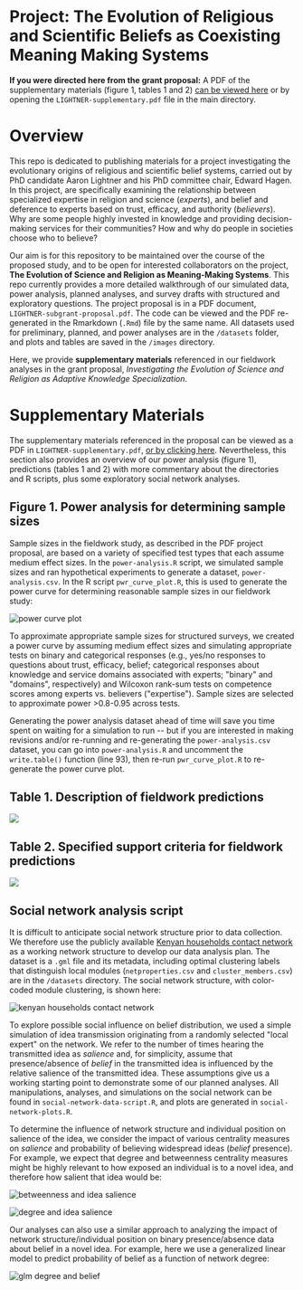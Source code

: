 # Project: The Evolution of Religious and Scientific Beliefs as Coexisting Meaning Making Systems

**If you were directed here from the grant proposal:** A PDF of the supplementary materials (figure 1, tables 1 and 2) [can be viewed here](LIGHTNER-supplementary.pdf) or by opening the `LIGHTNER-supplementary.pdf` file in the main directory.

# Overview

This repo is dedicated to publishing materials for a project investigating the evolutionary origins of religious and scientific belief systems, carried out by PhD candidate Aaron Lightner and his PhD committee chair, Edward Hagen. In this project, are specifically examining the relationship between specialized expertise in religion and science (*experts*), and belief and deference to experts based on trust, efficacy, and authority (*believers*). Why are some people highly invested in knowledge and providing decision-making services for their communities? How and why do people in societies choose who to believe?

Our aim is for this repository to be maintained over the course of the proposed study, and to be open for interested collaborators on the project, **The Evolution of Science and Religion as Meaning-Making Systems**. This repo currently provides a more detailed walkthrough of our simulated data, power analysis, planned analyses, and survey drafts with structured and exploratory questions. The project proposal is in a PDF document, `LIGHTNER-subgrant-proposal.pdf`. The code can be viewed and the PDF re-generated in the Rmarkdown (`.Rmd`) file by the same name. All datasets used for preliminary, planned, and power analyses are in the `/datasets` folder, and plots and tables are saved in the `/images` directory.

Here, we provide **supplementary materials** referenced in our fieldwork analyses in the grant proposal, *Investigating the Evolution of Science and Religion as Adaptive Knowledge Specialization*.

# Supplementary Materials 

The supplementary materials referenced in the proposal can be viewed as a PDF in `LIGHTNER-supplementary.pdf`, [or by clicking here](LIGHTNER-supplementary.pdf). Nevertheless, this section also provides an overview of our power analysis (figure 1), predictions (tables 1 and 2) with more commentary about the directories and R scripts, plus some exploratory social network analyses.

## Figure 1. Power analysis for determining sample sizes

Sample sizes in the fieldwork study, as described in the PDF project proposal, are based on a variety of specified test types that each assume medium effect sizes. In the `power-analysis.R` script, we simulated sample sizes and ran hypothetical experiments to generate a dataset, `power-analysis.csv`. In the R script `pwr_curve_plot.R`, this is used to generate the power curve for determining reasonable sample sizes in our fieldwork study:

![power curve plot](images/power-curve.png)

To approximate appropriate sample sizes for structured surveys, we created a power curve by assuming medium effect sizes and simulating appropriate tests on binary and categorical responses (e.g., yes/no responses to questions about trust, efficacy, belief; categorical responses about knowledge and service domains associated with experts; "binary" and "domains", respectively) and Wilcoxon rank-sum tests on competence scores among experts vs. believers ("expertise"). Sample sizes are selected to approximate power >0.8-0.95 across tests.

Generating the power analysis dataset ahead of time will save you time spent on waiting for a simulation to run -- but if you are interested in making revisions and/or re-running and re-generating the `power-analysis.csv` dataset, you can go into `power-analysis.R` and uncomment the `write.table()` function (line 93), then re-run `pwr_curve_plot.R` to re-generate the power curve plot.

## Table 1. Description of fieldwork predictions

![](images/predictions-table1.png)

## Table 2. Specified support criteria for fieldwork predictions

![](images/support-table2.png)

## Social network analysis script

It is difficult to anticipate social network structure prior to data collection. We therefore use the publicly available [Kenyan households contact network](http://www.sociopatterns.org/datasets/kenyan-households-contact-network/) as a working network structure to develop our data analysis plan. The dataset is a `.gml` file and its metadata, including optimal clustering labels that distinguish local modules (`netproperties.csv` and `cluster_members.csv`) are in the `/datasets` directory. The social network structure, with color-coded module clustering, is shown here:

![kenyan households contact network](images/kenya-hh-network.png)

To explore possible social influence on belief distribution, we used a simple simulation of idea transmission originating from a randomly selected "local expert" on the network. We refer to the number of times hearing the transmitted idea as *salience* and, for simplicity, assume that presence/absence of *belief* in the transmitted idea is influenced by the relative salience of the transmitted idea. These assumptions give us a working starting point to demonstrate some of our planned analyses. All manipulations, analyses, and simulations on the social network can be found in `social-network-data-script.R`, and plots are generated in `social-network-plots.R`.

To determine the influence of network structure and individual position on salience of the idea, we consider the impact of various centrality measures on *salience* and probability of believing widespread ideas (*belief* presence). For example, we expect that degree and betweenness centrality measures might be highly relevant to how exposed an individual is to a novel idea, and therefore how salient that idea would be:

![betweenness and idea salience](images/betweenness.png)

![degree and idea salience](images/degree-salience.png)

Our analyses can also use a similar approach to analyzing the impact of network structure/individual position on binary presence/absence data about belief in a novel idea. For example, here we use a generalized linear model to predict probability of belief as a function of network degree:

![glm degree and belief](images/degree-belief.png)







